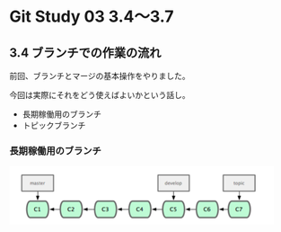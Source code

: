 Git Study 03 3.4～3.7
=========

## 3.4 ブランチでの作業の流れ

前回、ブランチとマージの基本操作をやりました。

今回は実際にそれをどう使えばよいかという話し。
- 長期稼働用のブランチ
- トピックブランチ

### 長期稼働用のブランチ

![1](1.png)

